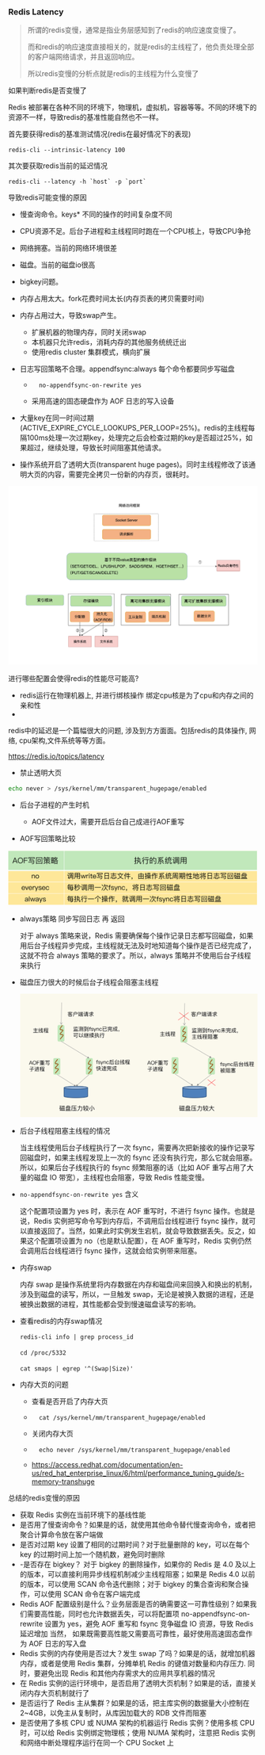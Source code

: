 ### Redis Latency

> 所谓的redis变慢，通常是指业务层感知到了redis的响应速度变慢了。
>
> 而和redis的响应速度直接相关的，就是redis的主线程了，他负责处理全部的客户端网络请求，并且返回响应。
>
> 所以redis变慢的分析点就是redis的主线程为什么变慢了



如果判断redis是否变慢了

Redis 被部署在各种不同的环境下，物理机，虚拟机，容器等等。不同的环境下的资源不一样，导致redis的基准性能自然也不一样。

首先要获得redis的基准测试情况(redis在最好情况下的表现)

```
redis-cli --intrinsic-latency 100
```

其次要获取redis当前的延迟情况

```
redis-cli --latency -h `host` -p `port`
```





导致redis可能变慢的原因



- 慢查询命令。keys* 不同的操作的时间复杂度不同

- CPU资源不足。后台子进程和主线程同时跑在一个CPU核上，导致CPU争抢

- 网络拥塞。当前的网络环境很差

- 磁盘。当前的磁盘io很高

- bigkey问题。

- 内存占用太大。fork花费时间太长(内存页表的拷贝需要时间)

- 内存占用过大，导致swap产生。

    - 扩展机器的物理内存，同时关闭swap
    - 本机器只允许redis，消耗内存的其他服务统统迁出
    - 使用redis cluster 集群模式，横向扩展

- 日志写回策略不合理。appendfsync:always 每个命令都要同步写磁盘

    - ```
        no-appendfsync-on-rewrite yes
        ```

    - 采用高速的固态硬盘作为 AOF 日志的写入设备

- 大量key在同一时间过期(ACTIVE_EXPIRE_CYCLE_LOOKUPS_PER_LOOP=25%)。redis的主线程每隔100ms处理一次过期key，处理完之后会检查过期的key是否超过25%，如果超过，继续处理，导致长时间阻塞其他请求。

- 操作系统开启了透明大页(transparent huge pages)。同时主线程修改了该通明大页的内容，需要完全拷贝一份新的内存页，很耗时。

![img](reids-latency.assets/cd026801924e197f5c79828c368cd706.jpg)

进行哪些配置会使得redis的性能尽可能高?

- redis运行在物理机器上, 并进行绑核操作 绑定cpu核是为了cpu和内存之间的亲和性
- 



redis中的延迟是一个篇幅很大的问题, 涉及到方方面面。包括redis的具体操作, 网络, cpu架构,文件系统等等方面。





https://redis.io/topics/latency



- 禁止透明大页

```bash
echo never > /sys/kernel/mm/transparent_hugepage/enabled
```



- 后台子进程的产生时机
    - AOF文件过大，需要开启后台自己成进行AOF重写



- AOF写回策略比较

![img](reids-latency.assets/9f1316094001ca64c8dfca37c2c49ea4.jpg)



- always策略 同步写回日志 再 返回

    对于 always 策略来说，Redis 需要确保每个操作记录日志都写回磁盘，如果用后台子线程异步完成，主线程就无法及时地知道每个操作是否已经完成了，这就不符合 always 策略的要求了。所以，always 策略并不使用后台子线程来执行



- 磁盘压力很大的时候后台子线程会阻塞主线程

    ![img](reids-latency.assets/2a47b3f6fd7beaf466a675777ebd28a6.jpg)



- 后台子线程阻塞主线程的情况

    当主线程使用后台子线程执行了一次 fsync，需要再次把新接收的操作记录写回磁盘时，如果主线程发现上一次的 fsync 还没有执行完，那么它就会阻塞。所以，如果后台子线程执行的 fsync 频繁阻塞的话（比如 AOF 重写占用了大量的磁盘 IO 带宽），主线程也会阻塞，导致 Redis 性能变慢。



- ``` no-appendfsync-on-rewrite yes ``` 含义

    这个配置项设置为 yes 时，表示在 AOF 重写时，不进行 fsync 操作。也就是说，Redis 实例把写命令写到内存后，不调用后台线程进行 fsync 操作，就可以直接返回了。当然，如果此时实例发生宕机，就会导致数据丢失。反之，如果这个配置项设置为 no（也是默认配置），在 AOF 重写时，Redis 实例仍然会调用后台线程进行 fsync 操作，这就会给实例带来阻塞。



- 内存swap

    内存 swap 是操作系统里将内存数据在内存和磁盘间来回换入和换出的机制，涉及到磁盘的读写，所以，一旦触发 swap，无论是被换入数据的进程，还是被换出数据的进程，其性能都会受到慢速磁盘读写的影响。



- 查看redis的内存swap情况

    ```
    redis-cli info | grep process_id
    
    cd /proc/5332
    
    cat smaps | egrep '^(Swap|Size)'
    ```

    

- 内存大页的问题

    -  查看是否开启了内存大页

    - ```
        cat /sys/kernel/mm/transparent_hugepage/enabled
        ```

    - 关闭内存大页

    - ```
        echo never /sys/kernel/mm/transparent_hugepage/enabled
        ```

    - https://access.redhat.com/documentation/en-us/red_hat_enterprise_linux/6/html/performance_tuning_guide/s-memory-transhuge





总结的redis变慢的原因

- 获取 Redis 实例在当前环境下的基线性能
- 是否用了慢查询命令？如果是的话，就使用其他命令替代慢查询命令，或者把聚合计算命令放在客户端做
- 是否对过期 key 设置了相同的过期时间？对于批量删除的 key，可以在每个 key 的过期时间上加一个随机数，避免同时删除
- -是否存在 bigkey？ 对于 bigkey 的删除操作，如果你的 Redis 是 4.0 及以上的版本，可以直接利用异步线程机制减少主线程阻塞；如果是 Redis 4.0 以前的版本，可以使用 SCAN 命令迭代删除；对于 bigkey 的集合查询和聚合操作，可以使用 SCAN 命令在客户端完成
- Redis AOF 配置级别是什么？业务层面是否的确需要这一可靠性级别？如果我们需要高性能，同时也允许数据丢失，可以将配置项 no-appendfsync-on-rewrite 设置为 yes，避免 AOF 重写和 fsync 竞争磁盘 IO 资源，导致 Redis 延迟增加
    当然， 如果既需要高性能又需要高可靠性，最好使用高速固态盘作为 AOF 日志的写入盘
- Redis 实例的内存使用是否过大？发生 swap 了吗？如果是的话，就增加机器内存，或者是使用 Redis 集群，分摊单机 Redis 的键值对数量和内存压力. 同时，要避免出现 Redis 和其他内存需求大的应用共享机器的情况
- 在 Redis 实例的运行环境中，是否启用了透明大页机制？如果是的话，直接关闭内存大页机制就行了
- 是否运行了 Redis 主从集群？如果是的话，把主库实例的数据量大小控制在 2~4GB，以免主从复制时，从库因加载大的 RDB 文件而阻塞
- 是否使用了多核 CPU 或 NUMA 架构的机器运行 Redis 实例？使用多核 CPU 时，可以给 Redis 实例绑定物理核；使用 NUMA 架构时，注意把 Redis 实例和网络中断处理程序运行在同一个 CPU Socket 上

